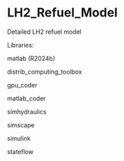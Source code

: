 # LH2_Refuel_Model
 Detailed LH2 refuel model

 Libraries:

 matlab (R2024b)

 distrib_computing_toolbox

 gpu_coder

 matlab_coder

 simhydraulics

 simscape

 simulink

 stateflow
 